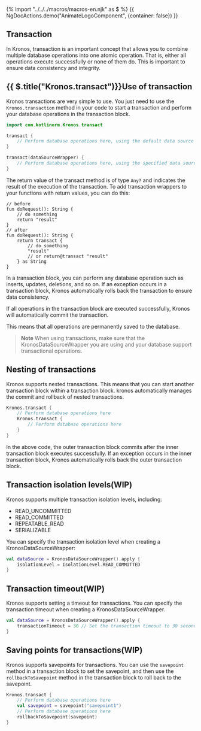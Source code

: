 {% import "../../../macros/macros-en.njk" as $ %}
{{ NgDocActions.demo("AnimateLogoComponent", {container: false}) }}

## Transaction

In Kronos, transaction is an important concept that allows you to combine multiple database operations into one atomic operation. That is, either all operations execute successfully or none of them do. This is important to ensure data consistency and integrity.

## {{ $.title("Kronos.transact")}}Use of transaction

Kronos transactions are very simple to use. You just need to use the `Kronos.transaction` method in your code to start a transaction and perform your database operations in the transaction block.

```kotlin
import com.kotlinorm.Kronos.transact

transact {
    // Perform database operations here, using the default data source
}

transact(dataSourceWrapper) {
    // Perform database operations here, using the specified data source
}
```

The return value of the transact method is of type `Any?` and indicates the result of the execution of the transaction.
To add transaction wrappers to your functions with return values, you can do this:

```
// before
fun doRequest(): String {
    // do something
    return "result"
}
// after
fun doRequest(): String {
    return transact {
        // do something
        "result"
        // or return@transact "result"
    } as String
}
```

In a transaction block, you can perform any database operation such as inserts, updates, deletions, and so on. If an exception occurs in a transaction block, Kronos automatically rolls back the transaction to ensure data consistency.

If all operations in the transaction block are executed successfully, Kronos will automatically commit the transaction.

This means that all operations are permanently saved to the database.

> **Note**
> When using transactions, make sure that the KronosDataSourceWrapper you are using and your database support transactional operations.

## Nesting of transactions

Kronos supports nested transactions. This means that you can start another transaction block within a transaction block. kronos automatically manages the commit and rollback of nested transactions.
```kotlin
Kronos.transact {
    // Perform database operations here
    Kronos.transact {
        // Perform database operations here
    }
}
```

In the above code, the outer transaction block commits after the inner transaction block executes successfully. If an exception occurs in the inner transaction block, Kronos automatically rolls back the outer transaction block.

## Transaction isolation levels(WIP)

Kronos supports multiple transaction isolation levels, including:

- READ_UNCOMMITTED
- READ_COMMITTED
- REPEATABLE_READ
- SERIALIZABLE

You can specify the transaction isolation level when creating a KronosDataSourceWrapper:

```kotlin
val dataSource = KronosDataSourceWrapper().apply {
    isolationLevel = IsolationLevel.READ_COMMITTED
}
```

## Transaction timeout(WIP)

Kronos supports setting a timeout for transactions. You can specify the transaction timeout when creating a KronosDataSourceWrapper.

```kotlin
val dataSource = KronosDataSourceWrapper().apply {
    transactionTimeout = 30 // Set the transaction timeout to 30 seconds
}
```

## Saving points for transactions(WIP)

Kronos supports savepoints for transactions. You can use the `savepoint` method in a transaction block to set the savepoint, and then use the `rollbackToSavepoint` method in the transaction block to roll back to the savepoint.

```kotlin
Kronos.transact {
    // Perform database operations here
    val savepoint = savepoint("savepoint1")
    // Perform database operations here
    rollbackToSavepoint(savepoint)
}
```
